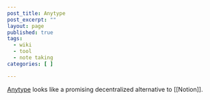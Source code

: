 ```yaml
---
post_title: Anytype
post_excerpt: ""
layout: page
published: true
tags:
  - wiki
  - tool
  - note taking
categories: [ ]

---
```


[Anytype](https://anytype.io/) looks like a promising decentralized alternative to [[Notion]].